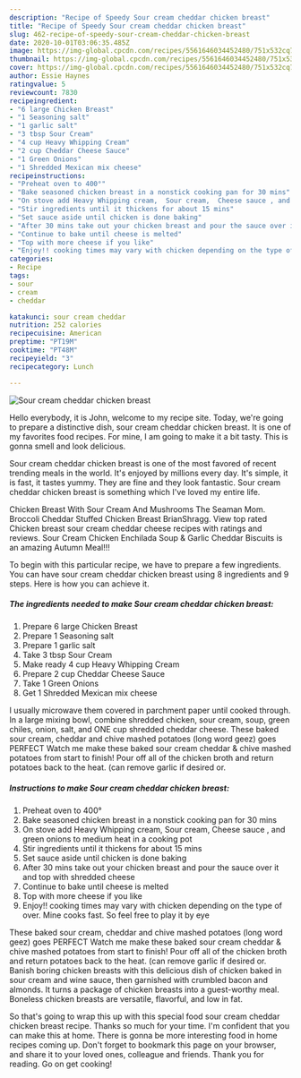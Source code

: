 ```yaml
---
description: "Recipe of Speedy Sour cream cheddar chicken breast"
title: "Recipe of Speedy Sour cream cheddar chicken breast"
slug: 462-recipe-of-speedy-sour-cream-cheddar-chicken-breast
date: 2020-10-01T03:06:35.485Z
image: https://img-global.cpcdn.com/recipes/5561646034452480/751x532cq70/sour-cream-cheddar-chicken-breast-recipe-main-photo.jpg
thumbnail: https://img-global.cpcdn.com/recipes/5561646034452480/751x532cq70/sour-cream-cheddar-chicken-breast-recipe-main-photo.jpg
cover: https://img-global.cpcdn.com/recipes/5561646034452480/751x532cq70/sour-cream-cheddar-chicken-breast-recipe-main-photo.jpg
author: Essie Haynes
ratingvalue: 5
reviewcount: 7830
recipeingredient:
- "6 large Chicken Breast"
- "1 Seasoning salt"
- "1 garlic salt"
- "3 tbsp Sour Cream"
- "4 cup Heavy Whipping Cream"
- "2 cup Cheddar Cheese Sauce"
- "1 Green Onions"
- "1 Shredded Mexican mix cheese"
recipeinstructions:
- "Preheat oven to 400°"
- "Bake seasoned chicken breast in a nonstick cooking pan for 30 mins"
- "On stove add Heavy Whipping cream,  Sour cream,  Cheese sauce , and green onions to medium heat in a cooking pot"
- "Stir ingredients until it thickens for about 15 mins"
- "Set sauce aside until chicken is done baking"
- "After 30 mins take out your chicken breast and pour the sauce over it and top with shredded cheese"
- "Continue to bake until cheese is melted"
- "Top with more cheese if you like"
- "Enjoy!! cooking times may vary with chicken depending on the type of over.  Mine cooks fast. So feel free to play it by eye"
categories:
- Recipe
tags:
- sour
- cream
- cheddar

katakunci: sour cream cheddar 
nutrition: 252 calories
recipecuisine: American
preptime: "PT19M"
cooktime: "PT48M"
recipeyield: "3"
recipecategory: Lunch

---
```



![Sour cream cheddar chicken breast](https://img-global.cpcdn.com/recipes/5561646034452480/751x532cq70/sour-cream-cheddar-chicken-breast-recipe-main-photo.jpg)

Hello everybody, it is John, welcome to my recipe site. Today, we're going to prepare a distinctive dish, sour cream cheddar chicken breast. It is one of my favorites food recipes. For mine, I am going to make it a bit tasty. This is gonna smell and look delicious.

Sour cream cheddar chicken breast is one of the most favored of recent trending meals in the world. It's enjoyed by millions every day. It's simple, it is fast, it tastes yummy. They are fine and they look fantastic. Sour cream cheddar chicken breast is something which I've loved my entire life.

Chicken Breast With Sour Cream And Mushrooms The Seaman Mom. Broccoli Cheddar Stuffed Chicken Breast BrianShragg. View top rated Chicken breast sour cream cheddar cheese recipes with ratings and reviews. Sour Cream Chicken Enchilada Soup &amp; Garlic Cheddar Biscuits is an amazing Autumn Meal!!!


To begin with this particular recipe, we have to prepare a few ingredients. You can have sour cream cheddar chicken breast using 8 ingredients and 9 steps. Here is how you can achieve it.

<!--inarticleads1-->

##### The ingredients needed to make Sour cream cheddar chicken breast:

1. Prepare 6 large Chicken Breast
1. Prepare 1 Seasoning salt
1. Prepare 1 garlic salt
1. Take 3 tbsp Sour Cream
1. Make ready 4 cup Heavy Whipping Cream
1. Prepare 2 cup Cheddar Cheese Sauce
1. Take 1 Green Onions
1. Get 1 Shredded Mexican mix cheese


I usually microwave them covered in parchment paper until cooked through. In a large mixing bowl, combine shredded chicken, sour cream, soup, green chiles, onion, salt, and ONE cup shredded cheddar cheese. These baked sour cream, cheddar and chive mashed potatoes (long word geez) goes PERFECT Watch me make these baked sour cream cheddar &amp; chive mashed potatoes from start to finish! Pour off all of the chicken broth and return potatoes back to the heat. (can remove garlic if desired or. 

<!--inarticleads2-->

##### Instructions to make Sour cream cheddar chicken breast:

1. Preheat oven to 400°
1. Bake seasoned chicken breast in a nonstick cooking pan for 30 mins
1. On stove add Heavy Whipping cream,  Sour cream,  Cheese sauce , and green onions to medium heat in a cooking pot
1. Stir ingredients until it thickens for about 15 mins
1. Set sauce aside until chicken is done baking
1. After 30 mins take out your chicken breast and pour the sauce over it and top with shredded cheese
1. Continue to bake until cheese is melted
1. Top with more cheese if you like
1. Enjoy!! cooking times may vary with chicken depending on the type of over.  Mine cooks fast. So feel free to play it by eye


These baked sour cream, cheddar and chive mashed potatoes (long word geez) goes PERFECT Watch me make these baked sour cream cheddar &amp; chive mashed potatoes from start to finish! Pour off all of the chicken broth and return potatoes back to the heat. (can remove garlic if desired or. Banish boring chicken breasts with this delicious dish of chicken baked in sour cream and wine sauce, then garnished with crumbled bacon and almonds. It turns a package of chicken breasts into a guest-worthy meal. Boneless chicken breasts are versatile, flavorful, and low in fat. 

So that's going to wrap this up with this special food sour cream cheddar chicken breast recipe. Thanks so much for your time. I'm confident that you can make this at home. There is gonna be more interesting food in home recipes coming up. Don't forget to bookmark this page on your browser, and share it to your loved ones, colleague and friends. Thank you for reading. Go on get cooking!

